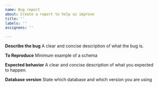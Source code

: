 ```yaml
---
name: Bug report
about: Create a report to help us improve
title: ''
labels: ''
assignees: ''

---
```


**Describe the bug**
A clear and concise description of what the bug is.

**To Reproduce**
Minimum example of a schema

**Expected behavior**
A clear and concise description of what you expected to happen.

**Database version**
State which database and which version you are using
